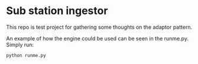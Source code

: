 # Sub station ingestor

This repo is test project for gathering some thoughts on the adaptor pattern.  

An example of how the engine could be used can be seen in the runme.py.  Simply run:

```bash
python runme.py
```
